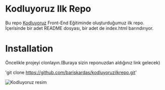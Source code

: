 # Kodluyoruz Ilk Repo
Bu repo [Kodluyoruz](https://www.kodluyoruz.org/) Front-End Eğitiminde oluşturduğumuz ilk repo. İçerisinde bir adet README dosyası, bir adet de index.html barındırıyor.

# Installation
Öncelikle projeyi clonlayın.(Buraya sizin reponuzdan aldığınız link gelecek)

'git clone https://github.com/bariskardas/kodluyoruzilkrepo.git'

![Kodluyoruz resim](https://media.kommunity.com/communities/kodluyoruz/17637/27971846_748761281998348_2999043640998413504_n.png?p=community-800)
